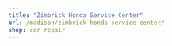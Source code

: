 ```yaml
---
title: "Zimbrick Honda Service Center"
url: /madison/zimbrick-honda-service-center/
shop: car repair
---
```

